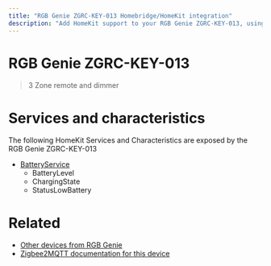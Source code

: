 ```yaml
---
title: "RGB Genie ZGRC-KEY-013 Homebridge/HomeKit integration"
description: "Add HomeKit support to your RGB Genie ZGRC-KEY-013, using Homebridge, Zigbee2MQTT and homebridge-z2m."
---
```

<!---
This file has been GENERATED using src/docgen/docgen.ts
DO NOT EDIT THIS FILE MANUALLY!
-->
# RGB Genie ZGRC-KEY-013
> 3 Zone remote and dimmer


# Services and characteristics
The following HomeKit Services and Characteristics are exposed by
the RGB Genie ZGRC-KEY-013

* [BatteryService](../../battery.md)
  * BatteryLevel
  * ChargingState
  * StatusLowBattery


# Related
* [Other devices from RGB Genie](../index.md#rgb_genie)
* [Zigbee2MQTT documentation for this device](https://www.zigbee2mqtt.io/devices/ZGRC-KEY-013.html)